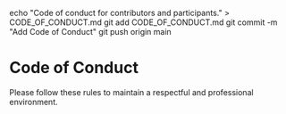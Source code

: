 echo "Code of conduct for contributors and participants." > CODE_OF_CONDUCT.md
git add CODE_OF_CONDUCT.md
git commit -m "Add Code of Conduct"
git push origin main
# Code of Conduct
Please follow these rules to maintain a respectful and professional environment.

